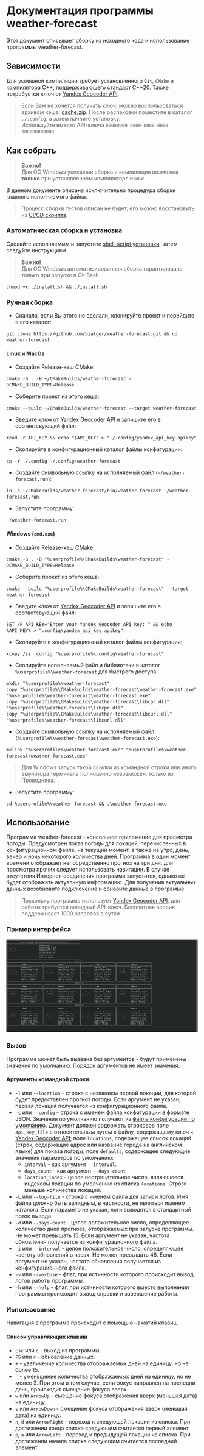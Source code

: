 # Документация программы weather-forecast

Этот документ описывает сборку из исходного кода и использование программы
weather-forecast.

## Зависимости

Для успешной компиляции требует установленного `Git`, `CMake` и компилятора C++,
поддерживающего стандарт C++20.
Также потребуется ключ от [Yandex Geocoder API](https://yandex.ru/dev/geocode/doc/ru/).

> Если Вам не хочется получать ключ, можно воспользоваться архивом кэша:
> [cache.zip](https://github.com/bialger/weather-forecast/releases/download/v1.2.0/cache.zip).
> После распаковки поместите в каталог `./.config`, а затем начните установку. <br>
> Используйте вместо API-ключа `00000000-0000-0000-0000-000000000000`.

## Как собрать

> **Важно!**<br>
> Для ОС Windows успешная сборка и компиляция возможна **только** при
> установленном компиляторе `MinGW`.

В данном документе описана исключительно процедура сборки главного исполняемого
файла.
> Процесс сборки тестов описан не будет, его можно восстановить из
[CI/CD скрипта](../.github/workflows/ci_tests.yml).

### Автоматическая сборка и установка

Сделайте исполняемым и запустите [shell-script установки](../install.sh), затем следуйте
инструкциям.
> **Важно!**<br>
> Для ОС Windows автоматизированная сборка гарантирована только
> при запуске в Git Bash.

```shell
chmod +x ./install.sh && ./install.sh
```

### Ручная сборка

* Сначала, если Вы этого не сделали, клонируйте проект и перейдите в его каталог:

```shell
git clone https://github.com/bialger/weather-forecast.git && cd weather-forecast
```

#### Linux и MacOs

* Создайте Release-кеш CMake:

```shell
cmake -S . -B ~/CMakeBuilds/weather-forecast -DCMAKE_BUILD_TYPE=Release
```

* Соберите проект из этого кеша:

```shell
cmake --build ~/CMakeBuilds/weather-forecast --target weather-forecast
```

* Введите ключ от [Yandex Geocoder API](https://yandex.ru/dev/geocode/doc/ru/) и
  запишите его в соответсвующий файл:

```shell
read -r API_KEY && echo "$API_KEY" > "./.config/yandex_api_key.apikey"
```

* Скопируйте в конфигурационный каталог файлы конфигурации:

```shell
cp -r ./.config ~/.config/weather-forecast
```

* Создайте символьную ссылку на исполняемый файл (`~/weather-forecast.run`):

```shell
ln -s ~/CMakeBuilds/weather-forecast/bin/weather-forecast ~/weather-forecast.run
```

* Запустите программу:

```shell
~/weather-forecast.run
```

#### Windows (`cmd.exe`)

* Создайте Release-кеш CMake:

```shell
cmake -S . -B "%userprofile%\CMakeBuilds\weather-forecast" -DCMAKE_BUILD_TYPE=Release
```

* Соберите проект из этого кеша:

```shell
cmake --build "%userprofile%\CMakeBuilds\weather-forecast" --target weather-forecast
```

* Введите ключ от [Yandex Geocoder API](https://yandex.ru/dev/geocode/doc/ru/) и
  запишите его в соответсвующий файл:

```shell
SET /P API_KEY="Enter your Yandex Geocoder API key: " && echo %API_KEY% > ".config\yandex_api_key.apikey"
```

* Скопируйте в конфигурационный каталог файлы конфигурации:

```shell
xcopy /si .config "%userprofile%\.config\weather-forecast"
```

* Скопируйте исполняемый файл и библиотеки в каталог `%userprofile%\weather-forecast` для быстрого доступа

```shell
mkdir "%userprofile%\weather-forecast"
copy "%userprofile%\CMakeBuilds\weather-forecast\weather-forecast.exe" "%userprofile%\weather-forecast\weather-forecast.exe"
copy "%userprofile%\CMakeBuilds\weather-forecast\libcpr.dll" "%userprofile%\weather-forecast\libcpr.dll"
copy "%userprofile%\CMakeBuilds\weather-forecast\libcurl.dll" "%userprofile%\weather-forecast\libcurl.dll"
```

* Создайте символьную ссылку на исполняемый файл (`%userprofile%\weather-forecast\weather-forecast.exe`):

```shell
mklink "%userprofile%\weather-forecast.exe" "%userprofile%\weather-forecast\weather-forecast.exe"
```

> Для Windows запуск такой ссылки из командной строки или иного эмулятора терминала 
> полноценно невозможен, только из Проводника.

* Запустите программу:

```shell
cd %userprofile%\weather-forecast && .\weather-forecast.exe
```

## Использование

Программа weather-forecast - консольное приложение для просмотра погоды.
Предусмотрен показ погоды для локаций, перечисленных в конфигурационном файле, на
текущий момент, а также на утро, день, вечер и ночь некоторого количества дней.
Программа в один момент времени отображает непосредственно прогноз на три дня, для
просмотра прочих следует использовать навигации. В случае отсутствия
Интернет-соединения программа запустится, однако не будет отображать актуальную
информацию. Для получения актуальных данных возобновите подключение и обновите
данные в программе.

> Поскольку программа использует
[Yandex Geocoder API](https://yandex.ru/dev/geocode/doc/ru/), для работы
> требуется валидный API-ключ.
> Бесплатная версия поддерживает 1000 запросов в сутки.

### Пример интерфейса

![image](../assets/weather_forecast_1.png)

### Вызов

Программа может быть вызвана без аргументов - будут применены значения по умолчанию.
Порядок аргументов не имеет значения.

#### Аргументы командной строки:

* `-l` или `--location` - строка с названием первой локации, для которой будет
  предоставлен прогноз погоды. Если аргумент не указан, первая локация получается
  из конфигурационного файла.
* `-c` или `--config` - строка с именем файла конфигурации в формате JSON.
  Значения по умолчанию получают из
  [файла конфигурации по умолчанию](../.config/default_config.json).
  Документ должен содержать строковое поле `api_key_file` с относительным путем к
  файлу, содержащему ключ к
  [Yandex Geocoder API](https://yandex.ru/dev/geocode/doc/ru/); поле `locations`,
  содержащее список локаций (строк, содержащие адрес или название города на
  английском языке) для показа погоды; поле `defaults`, содержащее следующие
  значения параметров по умолчанию:
    * `interval` - как аргумент `--interval`.
    * `days_count` - как аргумент `--days-count`
    * `location_index` - целое неотрицательное число, являющееся индексом локации
      по умолчанию из списка `locations`. Строго меньше количества локаций.
* `-L` или `--log-file` - строка с именем файла для записи логов. Имя файла должно
  быть валидным, в частности, не являться именем каталога. Если параметр не указан,
  логи выводятся в стандартный поток вывода.
* `-d` или `--days-count` - целое положительное число, определяющее количество дней
  прогноза, отображаемых при запуске программы. Не может превышать 15. Если аргумент
  не указан, частота обновления получается из конфигурационного файла.
* `-i` или `--interval` - целое положительное число, определяющее частоту
  обновлений в часах. Не может превышать 48. Если аргумент не указан, частота
  обновления получается из конфигурационного файла.
* `-v` или `--verbose` - флаг, при истинности которого происходит вывод логов работы
  программы.
* `-h` или `--help` - флаг, при истинности которого вместо выполнения программы
  происходит вывод справки и завершение работы.

### Использование

Навигация в программе происходит с помощью нажатий клавиш.

#### Список управляющих клавиш

* `Esc` или `q` - выход из программы.
* `F5` или `r` - обновление данных.
* `+` - увеличение количества отображаемых дней на единицу, но не более 15.
* `-` - уменьшение количества отображаемых дней на единицу, но не менее 3.
  При этом в том случае, если фокус направлен на последни день, происходит
  смещение фокуса вверх.
* `w` или `ArrowUp` - смещение фокуса отображения вверх (меньшая дата) на единицу.
* `s` или `ArrowDown` - смещение фокуса отображения вверх (меньшая дата) на единицу.
* `n`, `d` или `ArrowRight` - переход к следующей локации из списка. При достижении
  конца списка следующим считается первый элемент.
* `p`, `a` или `ArrowLeft` - переход к предыдущей локации из списка. При достижении
  начала списка следующим считается последний элемент.
